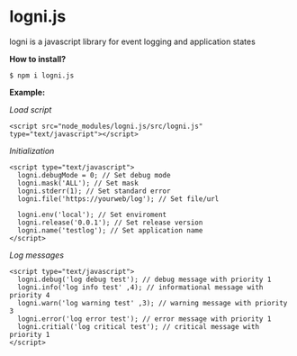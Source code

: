 # logni.js
logni is a javascript library for event logging and application states

__How to install?__
```
$ npm i logni.js
```
  
__Example:__

_Load script_
```
<script src="node_modules/logni.js/src/logni.js" type="text/javascript"></script>
```

_Initialization_
```
<script type="text/javascript">
  logni.debugMode = 0; // Set debug mode
  logni.mask('ALL'); // Set mask
  logni.stderr(1); // Set standard error
  logni.file('https://yourweb/log'); // Set file/url
  
  logni.env('local'); // Set enviroment
  logni.release('0.0.1'); // Set release version
  logni.name('testlog'); // Set application name
</script>
 ```
 
_Log messages_
```
<script type="text/javascript">
  logni.debug('log debug test'); // debug message with priority 1
  logni.info('log info test' ,4); // informational message with priority 4
  logni.warn('log warning test' ,3); // warning message with priority 3
  logni.error('log error test'); // error message with priority 1
  logni.critial('log critical test'); // critical message with priority 1
</script>
```
